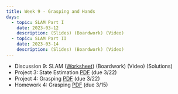 ```yaml
---
title: Week 9 - Grasping and Hands
days:
  - topic: SLAM Part I
    date: 2023-03-12
    description: (Slides) (Boardwork) (Video) 
  - topic: SLAM Part II
    date: 2023-03-14
    description: (Slides) (Boardwork) (Video)
---
```


- Discussion 9: SLAM ([Worksheet](https://ucb-ee106.github.io/106b-sp24site/assets/disc/disc9_SLAM.pdf)) (Boardwork) (Video) (Solutions)
- Project 3: State Estimation [PDF](https://ucb-ee106.github.io/106b-sp24site/assets/proj/proj3.pdf) (due 3/22)
- Project 4: Grasping [PDF](https://ucb-ee106.github.io/106b-sp24site/assets/proj/proj4.pdf) (due 3/22)
- Homework 4: Grasping [PDF](https://ucb-ee106.github.io/106b-sp24site/assets/hw/hw4.pdf) (due 3/15)

<a id="Week10"></a>
